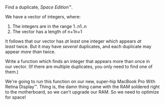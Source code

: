 Find a duplicate, *Space Edition*™.

We have a vector of integers, where:

1.  The integers are in the range 1..n1..n
2.  The vector has a length of n+1n+1

It follows that our vector has *at least* one integer which appears *at least* twice. But it may have *several* duplicates, and each duplicate may appear *more than* twice.

Write a function which finds an integer that appears more than once in our vector. (If there are multiple duplicates, you only need to find one of them.)

We're going to run this function on our new, super-hip MacBook Pro With Retina Display™. Thing is, the damn thing came with the RAM soldered right to the motherboard, so we can't upgrade our RAM. So we need to optimize for space!
